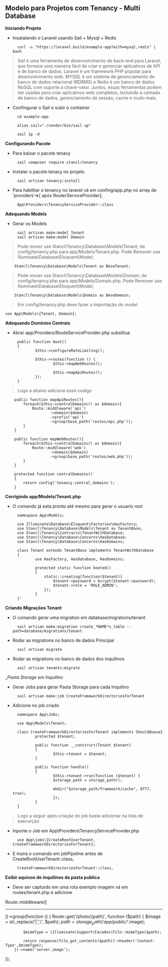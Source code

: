 ## Modelo para Projetos com Tenancy - Multi Database

__Iniciando Projeto__

* Insatalando o Laravel usando Sail + Mysql + Redis

        curl -s "https://laravel.build/example-app?with=mysql,redis" | bash

> Sail é uma ferramenta de desenvolvimento de back-end para Laravel, que fornece uma maneira fácil de criar e gerenciar aplicativos de API e de banco de dados. Laravel é um framework PHP popular para desenvolvimento web. MYSQL é um sistema de gerenciamento de banco de dados relacional (RDBMS) e Redis é um banco de dados NoSQL com suporte a chave-valor. Juntos, essas ferramentas podem ser usadas para criar aplicativos web completos, incluindo a camada de banco de dados, gerenciamento de sessão, cache e muito mais.

* Confingurar o Sail e subir o container

        cd example-app

        alias sail="./vendor/bin/sail up"

        sail ip -d

__Configurando Pacote__

* Para baixar o pacote tenacy

        sail composer require stancl/tenancy

* Instalar o pacote tenacy no projeto

        sail artisan tenancy:install

* Para habilitar o tenancy no laravel vá em confing/app.php no array de 'providers'=>[ após RouterServiceProvider];

        App\Providers\TenancyServiceProvider::class

__Adequando Models__

* Gerar os Models 

        sail artisan make:model Tenant
        sail artisan make:model Domain

> Pode mover use Stancl\Tenancy\Database\Models\Tenant; de config/tenancy.php para app/Models/Tenant.php.
> Pode Remover use Illuminate\Database\Eloquent\Model;

        Stancl\Tenancy\Database\Models\Tenant as BeseTenant;

> Pode mover use Stancl\Tenancy\Database\Models\Domain; de config/tenancy.php para app/Models/Domain.php.
> Pode Remover use Illuminate\Database\Eloquent\Model;

        Stancl\Tenancy\Database\Models\Domain as BeseDomain;

> Em config/tenancy.php deve fazer a importação do model

    use App\Models\{Tenant, Domain};

__Adequando Domínios Centrais__

* Abrar app/Providers/RouteServiceProvider.php substitua

        public function boot()
        {
                $this->configureRateLimiting();

                $this->routes(function () {
                        $this->mapWebRoutes();

                        $this->mapApiRoutes();
                });
        }

> Logo a abaixo adicione esse codigo

        public function mapApiRoutes(){
            foreach($this->centralDomains() as $domain){
                Route::middleware('api')
                        ->domain($domain)
                        ->prefix('api')
                        ->group(base_path('routes/api.php'));
            }
        }

        public function mapWebRoutes(){
            foreach($this->centralDomains() as $domain){
                Route::middleware('web')
                        ->domain($domain)
                        ->group(base_path('routes/web.php'));
            }
        }

        protected function centralDomains()`
        {
            return config('tenancy.central_domains');
        }

__Corrigindo app/Models/Tenant.php__

* O comando já esta pronto até mesmo para gerar o usuario root

        namespace App\Models;

        use Illuminate\Database\Eloquent\Factories\HasFactory;
        use Stancl\Tenancy\Database\Models\Tenant as TenantBase;
        use Stancl\Tenancy\Contracts\TenantWithDatabase;
        use Stancl\Tenancy\Database\Concerns\HasDatabase;
        use Stancl\Tenancy\Database\Concerns\HasDomains;

        class Tenant extends TenantBase implements TenantWithDatabase
        {
                use HasFactory, HasDatabase, HasDomains;
                
                protected static function booted()
                {
                    static::creating(function($tenant){
                        $tenant->password = bcrypt($tenant->password);
                        $tenant->role = 'ROLE_ADMIN';
                    });
                }
        }'


__Criando Migrações Tenant__

* O comando gerar uma migration em database/migrations/tenant

        sail artisan make:migration create_*NAME*s_table --path=database/migrations/tenant

* Rodar as migrations no banco de dados Principal

        sail artisan migrate

* Rodar as migrations no banco de dados dos inquilinos

        sail artisan tenants:migrate

__Pasta Storage em Inquilino_

* Gerar Jobs para gerar Pasta Storage para cada Inquilino 

        sail artisan make:job CreateFrameworkDirectoriesForTenant

* Adicione no job criado

        namespace App\Jobs;

        use App\Models\Tenant;

        class CreateFrameworkDirectoriesForTenant implements ShouldQueue{
                protected $tenant;

                public function __construct(Tenant $tenant)
                {
                        $this->tenant = $tenant;
                }

                public function handle()
                {
                        $this->tenant->run(function ($tenant) {
                        $storage_path = storage_path();

                        mkdir("$storage_path/framework/cache", 0777, true);
                        });
                }
        }

> Logo a seguir após criação do job basta adicionar na lista de execurção

* Inporte o Job em App\Providers\TenancyServiceProvider.php

        use App\jobs\{CreateRootUserTenant, CreateFrameworkDirectoriesForTenant};

* E insira o comando em jobPipeline antes de CreateRootUserTenant::class,

        CreateFrameworkDirectoriesForTenant::class,

__Exibir aquivos de inquilinos da pasta publica__

* Deve ser capturdo em uma rota exemplo imagem vá em routes/tenant.php e adicione 

Route::middleware([
***
])->group(function () {
        Route::get('/photo/{path}', function ($path) {
            $image = str_replace('|','/', $path);
            $path = storage_path('app/public/'.$image);

            $mimeType = \Illuminate\Support\Facades\File::mimeType($path);

            return response(file_get_contents($path))->header('Content-Type',$mimeType);
        })->name('server.image');
});